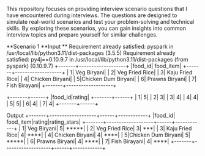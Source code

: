 
This repository focuses on providing interview scenario questions that I have encountered during interviews. The questions are designed to simulate real-world scenarios and test your problem-solving and technical skills. By exploring these scenarios, you can gain insights into common interview topics and prepare yourself for similar challenges.


**Scenario 1
**Input **
Requirement already satisfied: pyspark in /usr/local/lib/python3.11/dist-packages (3.5.5)
Requirement already satisfied: py4j==0.10.9.7 in /usr/local/lib/python3.11/dist-packages (from pyspark) (0.10.9.7)
+-------+-------------------+
|food_id|          food_item|
+-------+-------------------+
|      1|        Veg Biryani|
|      2|     Veg Fried Rice|
|      3|    Kaju Fried Rice|
|      4|    Chicken Biryani|
|      5|Chicken Dum Biryani|
|      6|     Prawns Biryani|
|      7|      Fish Birayani|
+-------+-------------------+

+-------+------+
|food_id|rating|
+-------+------+
|      1|     5|
|      2|     3|
|      3|     4|
|      4|     4|
|      5|     5|
|      6|     4|
|      7|     4|
+-------+------+

Output
+-------+-------------------+------+------------+
|food_id|          food_item|rating|rating_stars|
+-------+-------------------+------+------------+
|      1|        Veg Biryani|     5|       *****|
|      2|     Veg Fried Rice|     3|         ***|
|      3|    Kaju Fried Rice|     4|        ****|
|      4|    Chicken Biryani|     4|        ****|
|      5|Chicken Dum Biryani|     5|       *****|
|      6|     Prawns Biryani|     4|        ****|
|      7|      Fish Birayani|     4|        ****|
+-------+-------------------+------+------------+
